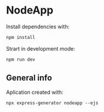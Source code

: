 # NodeApp

Install dependencies with:
```sh
npm install
```



Strart in development mode:
```sh
npm run dev
```

## General info

Aplication created with: 
```
npx express-generator nodeapp --ejs
```